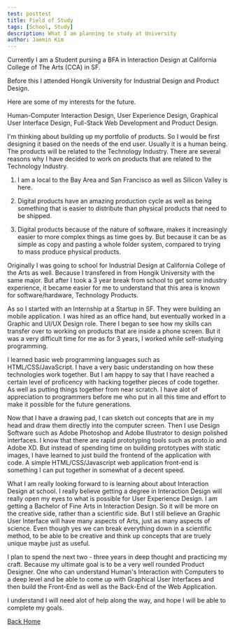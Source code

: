 ```yaml
---
test: posttest
title: Field of Study
tags: [School, Study]
description: What I am planning to study at University
author: Jaemin Kim
--- 
```


Currently I am a Student pursing a BFA in Interaction Design at California College of The Arts (CCA) in SF.

Before this I attended Hongik University for Industrial Design and Product Design.

Here are some of my interests for the future.

Human-Computer Interaction Design, User Experience Design, Graphical User Interface Design, Full-Stack Web Development and Product Design.

I'm thinking about building up my portfolio of products. So I would be first designing it based on the needs of the end user. Usually it is a human being. The products will be related to the Technology Industry. There are several reasons why I have decided to work on products that are related to the Technology Industry. 

1. I am a local to the Bay Area and San Francisco as well as Silicon Valley is here.

2. Digital products have an amazing production cycle as well as being something that is easier to distribute than physical products that need to be shipped.

3. Digital products because of the nature of software, makes it increasingly easier to more complex things as time goes by. But because it can be as simple as copy and pasting a whole folder system, compared to trying to mass produce physical products. 

Originally I was going to school for Industrial Design at California College of the Arts as well. Because I transfered in from Hongik University with the same major. But after I took a 3 year break from school to get some industry experience, it became easier for me to understand that this area is known for software/hardware, Technology Products.

As so I started with an Internship at a Startup in SF. They were building an mobile application. I was hired as an office hand, but eventually worked in a Graphic and UI/UX Design role. There I began to see how my skills can transfer over to working on products that are inside a phone screen. But it was a very difficult time for me as for 3 years, I worked while self-studying programming.

I learned basic web programming languages such as HTML/CSS/JavaScript. I have a very basic understanding on how these technologies work together. But I am happy to say that I have reached a certain level of proficency with hacking together pieces of code together. As well as putting things together from near scratch. I have alot of appreciation to programmers before me who put in all this time and effort to make it possible for the future generations.

Now that I have a drawing pad, I can sketch out concepts that are in my head and draw them directly into the computer screen. Then I use Design Software such as Adobe Photoshop and Adobe Illustrator to design polished interfaces. I know that there are rapid prototyping tools such as proto.io and Adobe XD. But instead of spending time on building prototypes with static images, I have learned to just build the frontend of the application with code. A simple HTML/CSS/Javascript web application front-end is something I can put together in somewhat of a decent speed. 

What I am really looking forward to is learning about about Interaction Design at school. I really believe getting a degree in Interaction Design will really open my eyes to what is possible for User Experience Design. I am getting a Bachelor of Fine Arts in Interaction Design. So it will be more on the creative side, rather than a scientific side. But I still believe an Graphic User Interface will have many aspects of Arts, just as many aspects of science. Even though yes we can break everything down in a scientific method, to be able to be creative and think up concepts that are truely unique maybe just as useful.

I plan to spend the next two - three years in deep thought and practicing my craft. Because my ultimate goal is to be a very well rounded Product Designer. One who can understand Human's Interaction with Computers to a deep level and be able to come up with Graphical User Interfaces and then build the Front-End as well as the Back-End of the Web Application. 

I understand I will need alot of help along the way, and hope I will be able to complete my goals.


[Back Home](https://jaemnkm.github.io/jekyll-now/)